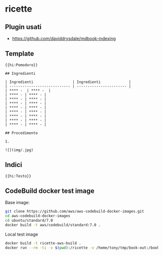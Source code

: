# ricette

## Plugin usati

- https://github.com/daviddrysdale/mdbook-indexing

## Template

```
{{hi:Pomodoro}}

## Ingredienti

| Ingredienti                  | Ingredienti             |
| ---------------------------- | ----------------------- |
| **** -  | **** -  |
| **** - | **** - |
| **** - | **** - |
| **** - | **** - |
| **** - | **** - |
| **** - | **** - |
| **** - | **** - |
| **** - | **** - |
| **** - | **** - |

## Procedimento

1. 

![](img/.jpg)
```

## Indici

`{{hi:Testo}}`

## CodeBuild docker test image

Base image:

```bash
git clone https://github.com/aws/aws-codebuild-docker-images.git
cd aws-codebuild-docker-images
cd ubuntu/standard/7.0
docker build -t aws/codebuild/standard:7.0 .
```

Local test image

```bash
docker build -t ricette-aws-build .
docker run --rm -ti -v $(pwd):/ricette -v /home/tony/tmp/book-out:/book-out ricette-aws-build build -d /book-out /ricette
```
